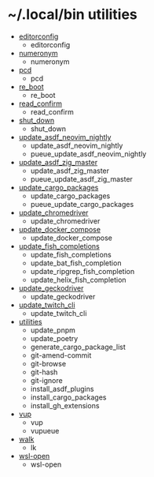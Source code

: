 # ~/.local/bin utilities

- [editorconfig](https://github.com/mimikun/editorconfig)
    - editorconfig
- [numeronym](https://github.com/mimikun/numeronym)
    - numeronym
- [pcd](https://github.com/mimikun/pcd)
    - pcd
- [re_boot](https://github.com/mimikun/re_boot)
    - re_boot
- [read_confirm](https://github.com/mimikun/read_confirm)
    - read_confirm
- [shut_down](https://github.com/mimikun/shut_down)
    - shut_down
- [update_asdf_neovim_nightly](https://github.com/mimikun/update_asdf_neovim_nightly)
    - update_asdf_neovim_nightly
    - pueue_update_asdf_neovim_nightly
- [update_asdf_zig_master](https://github.com/mimikun/update_asdf_zig_master)
    - update_asdf_zig_master
    - pueue_update_asdf_zig_master
- [update_cargo_packages](https://github.com/mimikun/update_cargo_packages)
    - update_cargo_packages
    - pueue_update_cargo_packages
- [update_chromedriver](https://github.com/mimikun/)
    - update_chromedriver
- [update_docker_compose](https://github.com/mimikun/update_docker_compose)
    - update_docker_compose
- [update_fish_completions](https://github.com/mimikun/update_fish_completions)
    - update_fish_completions
    - update_bat_fish_completion
    - update_ripgrep_fish_completion
    - update_helix_fish_completion
- [update_geckodriver](https://github.com/mimikun/update_geckodriver)
    - update_geckodriver
- [update_twitch_cli](https://github.com/mimikun/update_twitch_cli)
    - update_twitch_cli
- [utilities](https://github.com/mimikun/utilities)
    - update_pnpm
    - update_poetry
    - generate_cargo_package_list
    - git-amend-commit
    - git-browse
    - git-hash
    - git-ignore
    - install_asdf_plugins
    - install_cargo_packages
    - install_gh_extensions
- [vup](https://github.com/mimikun/vup)
    - vup
    - vupueue
- [walk](https://github.com/antonmedv/walk)
    - lk
- [wsl-open](https://gitlab.com/4U6U57/wsl-open)
    - wsl-open
